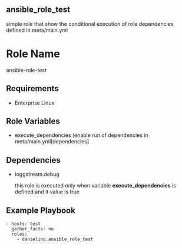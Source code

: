 ## ansible_role_test


simple role that show the conditional execution of role dependencies defined in meta/main.yml


Role Name
=========

ansible-role-test

Requirements
------------

- Enterprise Linux

Role Variables
--------------

- execute_dependencies (enable run of dependencies in meta/main.yml[dependencies]

Dependencies
------------

- ioggstream.debug 

	this role is executed only when variable **execute_dependencies** is defined and it value is true

Example Playbook
----------------

```
- hosts: test
  gather_facts: no
  roles:
    - danielino.ansible_role_test
```


